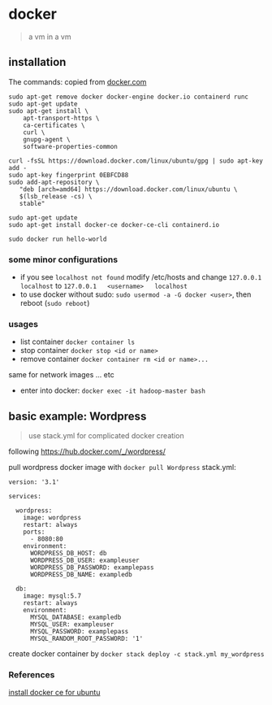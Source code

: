 # docker

> a vm in a vm

## installation

The commands: copied from [docker.com](https://docs.docker.com/install/linux/docker-ce/ubuntu/)
```
sudo apt-get remove docker docker-engine docker.io containerd runc
sudo apt-get update
sudo apt-get install \
    apt-transport-https \
    ca-certificates \
    curl \
    gnupg-agent \
    software-properties-common

curl -fsSL https://download.docker.com/linux/ubuntu/gpg | sudo apt-key add -
sudo apt-key fingerprint 0EBFCD88
sudo add-apt-repository \
   "deb [arch=amd64] https://download.docker.com/linux/ubuntu \
   $(lsb_release -cs) \
   stable"

sudo apt-get update
sudo apt-get install docker-ce docker-ce-cli containerd.io

sudo docker run hello-world
```

### some minor configurations
* if you see `localhost not found`  modify /etc/hosts and change `127.0.0.1   localhost` to `127.0.0.1   <username>   localhost`
* to use docker without sudo: `sudo usermod -a -G docker <user>`, then reboot (`sudo reboot`)

### usages

* list container `docker container ls`
* stop container `docker stop <id or name>`
* remove container `docker container rm <id or name>...` 

same for network images ... etc  

* enter into docker: `docker exec -it hadoop-master bash`

## basic example: Wordpress

> use stack.yml for complicated docker creation

following https://hub.docker.com/_/wordpress/

pull wordpress docker image with `docker pull Wordpress`
stack.yml:
```
version: '3.1'

services:

  wordpress:
    image: wordpress
    restart: always
    ports:
      - 8080:80
    environment:
      WORDPRESS_DB_HOST: db
      WORDPRESS_DB_USER: exampleuser
      WORDPRESS_DB_PASSWORD: examplepass
      WORDPRESS_DB_NAME: exampledb

  db:
    image: mysql:5.7
    restart: always
    environment:
      MYSQL_DATABASE: exampledb
      MYSQL_USER: exampleuser
      MYSQL_PASSWORD: examplepass
      MYSQL_RANDOM_ROOT_PASSWORD: '1'
```

create docker container by `docker stack deploy -c stack.yml my_wordpress`


### References
[install docker ce for ubuntu](https://docs.docker.com/install/linux/docker-ce/ubuntu/)